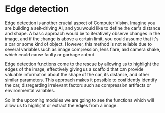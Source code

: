 # Edge detection

Edge detection is another crucial aspect of Computer Vision. Imagine you are building a self-driving AI, and you would like to define the car's distance and shape. A basic approach would be to iteratively observe changes in the image, and if the change is above a certain limit, you could assume that it's a car or some kind of object. However, this method is not reliable due to several variables such as image compression, lens flare, and camera shake, which could cause faulty or garbage output.

Edge detection functions come to the rescue by allowing us to highlight the edges of the image, effectively giving us a scaffold that can provide valuable information about the shape of the car, its distance, and other similar parameters. This approach makes it possible to confidently identify the car, disregarding irrelevant factors such as compression artifacts or environmental variables.

So in the upcoming modules we are going to see the functions which will allow us to highlight or extract the edges from a image.

